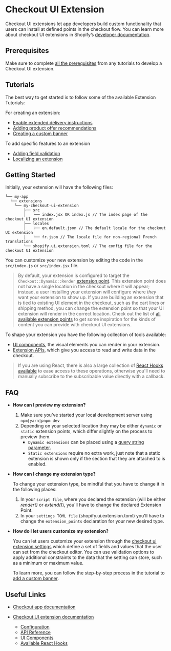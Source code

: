 # Checkout UI Extension

Checkout UI extensions let app developers build custom functionality that users can install at defined points in the checkout flow. You can learn more about checkout UI extensions in Shopify’s [developer documentation](https://shopify.dev/api/checkout-extensions/checkout).

## Prerequisites

Make sure to complete [all the prerequisites](https://shopify.dev/apps/checkout/delivery-instructions/getting-started#requirements) from any tutorials to develop a Checkout UI extension.

## Tutorials

The best way to get started is to follow some of the available Extension Tutorials:

For creating an extension:

-  [Enable extended delivery instructions](https://shopify.dev/apps/checkout/delivery-instructions)
-  [Adding product offer recommendations](https://shopify.dev/apps/checkout/product-offers)
-  [Creating a custom banner](https://shopify.dev/apps/checkout/custom-banners)

To add specific features to an extension

-  [Adding field validation](https://shopify.dev/apps/checkout/validation)
-  [Localizing an extension](https://shopify.dev/apps/checkout/localize-ui-extensions)

## Getting Started

Initially, your extension will have the following files:

```
└── my-app
  └── extensions
    └── my-checkout-ui-extension
        ├── src
        │   └── index.jsx OR index.js // The index page of the checkout UI extension
        ├── locales
        │   ├── en.default.json // The default locale for the checkout UI extension
        │   └── fr.json // The locale file for non-regional French translations
        └── shopify.ui.extension.toml // The config file for the checkout UI extension

```

You can customize your new extension by editing the code in the `src/index.js` or `src/index.jsx` file.

> By default, your extension is configured to target the `Checkout::Dynamic::Render` [extension point](https://shopify.dev/api/checkout-extensions/checkout#extension-points). This extension point does not have a single location in the checkout where it will appear; instead, a user installing your extension will configure where _they_ want your extension to show up.
> If you are building an extension that is tied to existing UI element in the checkout, such as the cart lines or shipping method, you can change the extension point so that your UI extension will render in the correct location. Check out the list of [all available extension points](https://shopify.dev/api/checkout-extensions/checkout#extension-points) to get some inspiration for the kinds of content you can provide with checkout UI extensions.

To shape your extension you have the following collection of tools available:

-  [UI components](https://shopify.dev/api/checkout-extensions/checkout/components), the visual elements you can render in your extension.
-  [Extension APIs](https://shopify.dev/api/checkout-extensions/checkout/extension-points/api), which give you access to read and write data in the checkout.

> If you are using React, there is also a large collection of [React Hooks available](https://shopify.dev/api/checkout-extensions/checkout/extension-points/api#react-hooks) to ease access to these operations, otherwise you'll need to manually subscribe to the subscribable value directly with a callback.

## FAQ

-  **How can I preview my extension?**

   1. Make sure you've started your local development server using `npm|yarn|pnpm dev`
   2. Depending on your selected location they may be either `dynamic` or `static` extension points, which differ slightly on the process to preview them.
      -  `Dynamic extensions` can be placed using a [query string parameter](https://shopify.dev/apps/checkout/test-ui-extensions#dynamic-extension-points).
      -  `Static extensions` require no extra work, just note that a static extension is shown only if the section that they are attached to is enabled.

-  **How can I change my extension type?**

   To change your extension type, be mindful that you have to change it in the following places:

   1. In your `script file`, where you declared the extension (will be either _render()_ or _extend()_), you'll have to change the declared Extension Point.
   2. In your `settings TOML file` (shopify.ui.extension.toml) you'll have to change the `extension_points` declaration for your new desired type.

-  **How do I let users customize my extension?**

   You can let users customize your extension through the [checkout ui extension settings](https://shopify.dev/api/checkout-extensions/checkout/configuration#settings-definition) which define a set of fields and values that the user can set from the checkout editor. You can use validation options to apply additional constraints to the data that the setting can store, such as a minimum or maximum value.

   To learn more, you can follow the step-by-step process in the tutorial to [add a custom banner](https://shopify.dev/apps/checkout/custom-banners/add-custom-banner).

## Useful Links

-  [Checkout app documentation](https://shopify.dev/apps/checkout)

-  [Checkout UI extension documentation](https://shopify.dev/api/checkout-extensions)
   -  [Configuration](https://shopify.dev/api/checkout-extensions/checkout/configuration)
   -  [API Reference](https://shopify.dev/api/checkout-extensions/checkout/extension-points/api)
   -  [UI Components](https://shopify.dev/api/checkout-extensions/checkout/components)
   -  [Available React Hooks](https://shopify.dev/api/checkout-extensions/checkout/extension-points/api#react-hooks)
